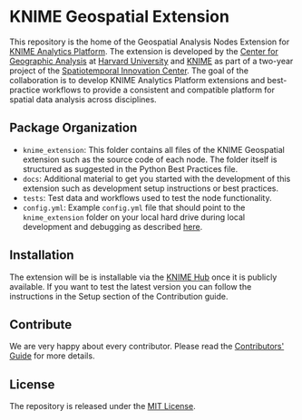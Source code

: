 # KNIME Geospatial Extension

This repository is the home of the Geospatial Analysis Nodes Extension for [KNIME Analytics Platform](https://www.knime.com/knime-analytics-platform). The extension is developed by the [Center for Geographic Analysis](https://gis.harvard.edu/) at [Harvard University](https://www.harvard.edu/) and [KNIME](https://www.knime.com/) as part of a two-year project of the [Spatiotemporal Innovation Center](https://www.stcenter.net/). The goal of the collaboration is to develop KNIME Analytics Platform extensions and best-practice workflows to provide a consistent and compatible platform for spatial data analysis across disciplines.

## Package Organization

* `knime_extension`: This folder contains all files of the KNIME Geospatial extension such as the source code of each node. The folder itself is structured as suggested in the Python Best Practices file.
* `docs`: Additional material to get you started with the development of this extension such as development setup instructions or best practices.
* `tests`: Test data and workflows used to test the node functionality.
* `config.yml`: Example `config.yml` file that should point to the `knime_extension` folder on your local hard drive during local development and debugging as described [here](https://docs.knime.com/latest/pure_python_node_extensions_guide/index.html#tutorial-writing-first-py-node).


## Installation
The extension will be is installable via the [KNIME Hub](https://hub.knime.com/) once it is publicly available. 
If you want to test the latest version you can follow the instructions in the Setup section of the Contribution guide.


## Contribute
We are very happy about every contributor. Please read the [Contributors' Guide]() for more details.


## License
The repository is released under the [MIT License](https://opensource.org/licenses/MIT).

